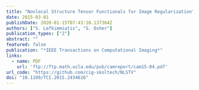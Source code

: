 ```yaml
---
title: "Nonlocal Structure Tensor Functionals for Image Regularization"
date: 2015-03-01
publishDate: 2020-01-15T07:43:10.137364Z
authors: ["S. Lefkimmiatis", "S. Osher"]
publication_types: ["2"]
abstract: ""
featured: false
publication: "*IEEE Transactions on Computational Imaging*"
links:
  - name: PDF
    url: 'ftp://ftp.math.ucla.edu/pub/camreport/cam15-04.pdf'
url_code: "https://github.com/cig-skoltech/NLSTV"
doi: "10.1109/TCI.2015.2434616"
---
```


